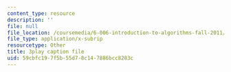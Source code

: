 ```yaml
---
content_type: resource
description: ''
file: null
file_location: /coursemedia/6-006-introduction-to-algorithms-fall-2011/59cbfc197f5b55d78c147886bcc8283c_eCaXlAaN2uE.vtt
file_type: application/x-subrip
resourcetype: Other
title: 3play caption file
uid: 59cbfc19-7f5b-55d7-8c14-7886bcc8283c
---
```

